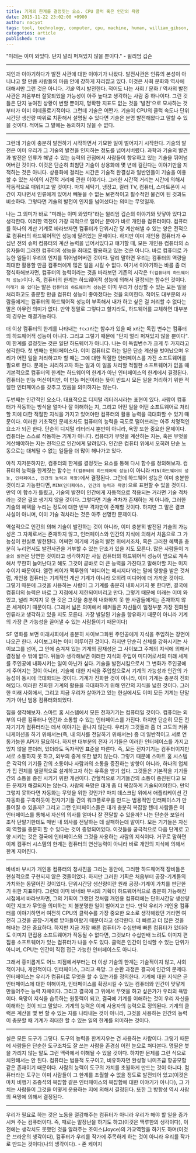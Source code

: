 ```yaml
---
title: 기계의 한계를 결정짓는 요소. CPU 클럭 혹은 인간의 욕망
date: 2015-11-22 23:02:00 +0900
author: nacyot
tags: tool, technology, computer, cpu, machine, human, william_gibson, john_cage, vannevar_bush, article
categories: article
published: true
---
```


"미래는 이미 와있다. 단지 널리 퍼져있지 않을 뿐이다." - 윌리엄 깁슨

---

지인과 이야기하다가 발전 사관에 대한 이야기가 나왔다. 발전사관은 인류의 본성이 아니냐고 할 만큼 사람들의 마음 안에 강하게 자리잡고 있다. 이것은 사회 문화와 역사에 대해서만 그런 것은 아니다. *기술* 역시 발전한다. 적어도 나는 사회 / 문화 / 역사의 발전사관은 처음부터 잘못되었을 가능성이 아주 높다고 생각하는 사람 중 하나이다. 그런 것들은 단지 놓여진 상황이 변할 뿐이지, 명확한 지표도 없는 것을 '발전'으로 묘사하는 것부터가 이미 이데올로기적이다. 그런데 기술은 어떤가. 기술이 CPU의 클럭 속도나 단위시간당 생산량 따위로 치환해서 설명될 수 있다면 기술은 분명 발전해왔다고 말할 수 있을 것이다. 적어도 그 말에는 동의하지 않을 수 없다.

<!--more-->

---

그런데 기술이 충분히 발전하기 시작하면서 기묘한 일이 벌어지기 시작한다. 기술의 발전은 이미 우리가 그 기술의 발전을 인지하는 정도를 넘어서버렸다. 과학과 기술의 발견과 발전은 인류가 해낼 수 있는 능력의 관점에서 사람들이 향유하고 있는 기술을 뛰어넘어버린 것이다. 이것은 단순히 최첨단 기술이 상용화에 몇 년에 걸린다는 이야기만을 지적하는 것은 아니다. 상용화에 걸리는 시간은 기술적 완결성과 일반인들이 기술을 이용할 수 있는 사이의 시간적 거리에 관한 이야기다. 그러한 시간적 거리는 시간에 의해서 작동적으로 매워지고 말 것이다. 마치 세탁기, 냉장고, 컬러 TV, 컴퓨터, 스마트폰이 시간이 지나면서 인류에게 있어서 빼놓을 수 없는 보편적이고 필수적인 물건이 된 것과도 비슷하다. 그렇다면 기술의 발전이 인지를 넘어섰다는 의미는 무엇일까.

나는 그 의미가 바로 "미래는 이미 와있다"라는 윌리엄 깁슨의 이야기와 맞닿아 있다고 생각한다. 이러한 역전이 가장 극적으로 일어난 분야가 바로 개인용 컴퓨터이다. 컴퓨터를 하나의 계산 기계로 바라보자면 컴퓨터가 단위시간 당 계산해낼 수 있는 양은 전적으로 컴퓨터의 하드웨어적인 성능에 달려있는 문제이다. 하지만 이미 개인용 컴퓨터가 수십년 전의 슈퍼 컴퓨터의 계산 능력을 넘어서있다고 얘기할 때, 모든 개인용 컴퓨터의 소유자들이 그러한 컴퓨터의 성능을 최대로 활용하고 있는 것은 아니다. 바로 컴퓨터로 가능한 일들이 우리의 인지를 뛰어넘어버린 것이다. 달리 말하면 우리는 컴퓨터의 역량을 최대한 활용할 만큼 컴퓨터에게 많은 일을 시킬 수 없다. 여기서 이야기하는 바를 좀 더 정식화해보자면, 컴퓨터의 능력이라는 것을 바라보던 기존의 시각은 `f(컴퓨터의 하드웨어적 성능)`이다. 즉, 컴퓨터의 한계는 하드웨어적 성능에 의해서 결정되는 함수인 것이다. `미래가 와 있다`는 말은 `컴퓨터의 하드웨어적 성능`은 이미 우리가 상상할 수 있는 모든 일을 처리하고도 충분할 만큼 컴퓨터 성능이 좋아졌다는 것을 의미힌다. 적어도 대부분의 사람들에게는 컴퓨터의 하드웨어적 성능이 부족해서 내가 하고 싶은 걸 처리할 수 없다는 말은 아무런 의미가 없다. 만약 정말로 그렇다고 할지라도, 하드웨어를 교체하면 대부분의 경우는 해결가능하다.

더 이상 컴퓨터의 한계를 나타내는 `f(x)`라는 함수가 있을 때 x라는 독립 변수는 컴퓨터의 하드웨어적 성능이 아니다. 그리고 그렇기 때문에 "단지 멀리 퍼져있지 않을 뿐이다". 이 한계를 결정짓는 것은 일단 하드웨어가 아니다. 나는 이 독립변수가 크게 두 가지라고 생각한다. 첫 번째는 인터페이스다. 이미 컴퓨터로 하는 일은 단순 계산을 벗어났으며 우리가 어떤 일을 처리하고자 할 때는 그에 대한 적절한 인터페이스를 가진 소프트웨어를 필요로 한다. 문제는 처리하고자 하는 일과 이 일을 처리할 적절한 소프트웨어가 없을 때 기본적으로 컴퓨터의 한계는 하드웨어의 한계가 아닌 인터페이스의 한계에서 결정된다. 컴퓨터는 만능 머신이지만, 이 만능 머신이라는 뜻이 반드시 모든 일을 처리하기 위한 적절한 인터페이스를 갖추고 있음을 의미하지는 않는다.

두번째는 인간적인 요소다. 대표적으로 디지털 리터러시라는 표현이 있다. 사람이 컴퓨터가 작동하는 방식을 얼마나 잘 이해하는 지, 그리고 어떤 일을 어떤 소프트웨어로 처리할 지에 대한 적절한 지식을 가지고 있어야만 컴퓨터의 활용 능력을 극대화할 수 있기 때문이다. 이러한 기초적인 문제조차도 컴퓨터의 능력을 극도로 떨어뜨리는 아주 치명적인 요소가 되곤 한다. 단순히 디지털 리터러시 뿐만이 아니라, 욕망 또한 중요한 문제이다. 컴퓨터는 스스로 작동하는 기계가 아니다. 컴퓨터가 무엇을 계산하는 지는, 혹은 무엇을 계산해야하는 지는 전적으로 인간에게 달려있다.  인간은 컴퓨터 위에서 오히려 단순 노동으로는 대체될 수 없는 일들을 더 많이 해나가고 있다.

아직 지저분하지만, 컴퓨터의 한계를 결정짓는 요소를 통해 다시 함수를 정의해보자. 컴퓨터의 능력을 한계짓는 함수는 `f(컴퓨터의 하드웨어적 성능)`이 아니라 `MIN(하드웨어의 성능, 인터페이스, 인간의 능력과 욕망)`에서 결정된다. 그런데 하드웨어 성능은 이미 충분한 것이라고 가능한다면, `MIN(인터페이스, 인간의 능력과 욕망)`으로 표현할 수 있을 것이다. 만약 이 함수가 틀렸고, 기술의 발전이 인간에게 자동적으로 적용되는 거라면 기술 격차라는 것은 결코 생기지 않을 것이다. 그렇다면 기술 격차가 존재하는 게 아니라, 그러한 기술의 혜택을 누리는 정도에 대한 빈부 격차만이 존재할 것이다. 하지만 그 말은 결코 사실이 아니며, 이미 기술 격차라는 것은 아주 선명한 문제이다.

역설적으로 인간의 의해 기술이 발전하는 것이 아니라, 이미 충분히 발전된 기술의 가능성은 그 자체로서는 존재하지 않고, 인터페이스와 인간의 지식에 의해서 처음으로 그 가능성이 현실로 발현된다.  어쩌면 여기에 기술의 발전 위에서조차, 혹은 그러한 혜택을 충분히 누리면서도 발전사관을 거부할 수 있는 단초가 있을 지도 모른다. 많은 사람들이 `기술의 발전`은 당연한 것이라고 생각하지만 사실 컴퓨터의 하드웨어적 성능이 앞으로 계속해서 무한히 늘어난다고 해도 그것이 곧바로 더 큰 능력을 가진다고 말해야할 지는 미지수이기 때문이다. 앨런 케이가 맥루한의 '미디어는 메시지다'라는 말에 영향을 받은 것처럼, 개인용 컴퓨터는 기계적인 계산 기계가 아니라 오히려 미디어에 더 가까운 것이다. 그렇기 때문에 그것을 사용하는 사람이 그 기계를 충분히 내화시키지 못 한다면, 결국에 컴퓨터의 능력은 바로 그 지점에서 제한되어버리고 만다. 그렇기 때문에 미래는 이미 와있고, 널리 퍼지지 못 한 것은 그것을 충분히 내화하지 못 한 사람들에게는 존재하지 않은 세계이기 때문이다. (그래서 넓은 의미에서 해커들은 자신들이 일정부분 가장 진화된 인류라고 생각하고 있을 지도 모른다. 가장 발달된 기술을 향유하기 때문이 아니라 기계의 가장 큰 가능성을 끌어낼 수 있는 사람들이기 때문이다)

SF 영화를 보면 미래사회에서 충분히 사이보그화된 주인공에게 지식을 주입하는 장면이 나오곤 한다. 사이보그화는 이미 이루어진 것이다. 하지만 단순히 신체를 강화시키는 사이보그를 넘어, 그 안에 숨겨져 있는 기계의 잠재성은 그 사이보그 주체의 지식에 의해서 결정될 수 밖에 없다. 뒤돌아 생각해보면 이러한 지식의 주입이 미디어로서의 미래 세계를 주인공에 내화시키는 일이 아닌가 싶다. 기술을 발전시킴으로서 그 변화가 주인공에게 주어지는 것이 아니라, 기술에 대한 지식을 주입함으로서 기계의 가능성과 인간의 가능성이 동시에 극대화되는 것이다. 기계가 진화한 것이 아니라, 이미 기계는 충분히 진화해있다. 이러한 진화된 기계의 활용을 극대화하기 위해 인간의 지식을 넓힌 것이다. 그러한 미래 사회에서, 그리고 지금 우리가 살아가고 있는 현실에서도 이미 모든 기계는 단말기가 아닌 범용 컴퓨터화되었다.

집을 생각해보자. 스마트 홈 시스템에서 모든 전자기기는 컴퓨터일 것이다. 컴퓨터는 외부의 다른 컴퓨터나 인간과 소통할 수 있는 인터페이스를 가진다. 하지만 단순히 모든 전자기기가 컴퓨터라는 데서 이야기는 끝나지 않는다. 우리가 그것들과 좀 더 고도의 커뮤니케이션을 하기 위해서는(즉, 내 의사를 전달하기 위해서는) 좀 더 일반적이고 서로 연동가능한 API가 필요하다. 하지만 대부분의 전자 기기들은 이러한 인터페이스를 가지고 있지 않을 뿐더러, 있더라도 독자적인 표준을 따른다. 즉, 모든 전자기기는 컴퓨터이지만 서로 소통하지 못 하고, 외부의 중계 또한 받지 않는다. 그렇기 때문에 스마트 홈 시스템은 각각의 기기들 간의 소통이나 사람과의 소통을 증진하는 방향이 아니라, 하나의 업체가 집 전체를 일괄적으로 설계하고자 하는 유혹을 받기 쉽다. 그것들은 기본적을 기기들 간의 소통을 증진 시키기 위한 개선이다. 간헐적으로 기기들간의 소통이 증진된다고 모든 문제가 해결되지는 않는다. 사람의 욕망은 대개 좀 더 복잡하게 기술되어야한다. 만약 그렇지 못하다면 자동화는 무엇을 위한 것인가? 마치 데스크탑 위에서 애플리케이션 간 자동화를 구축하듯이 전자기기들 간의 워크플로우를 만드는 범용적인 인터페이스가 만들어질 수 있을까? 그리고 그런 인터페이스들은 대개 충분히 복잡할 텐데 사람들은 이 인터페이스를 통해서 자신의 의사를 얼마나 잘 전달할 수 있을까? 나는 단순한 보일러 조작 단말기한테도 매번 내 의사를 전달하는 데 실패하는데 말이다. 모든 기기들은 자신의 역할을 충분히 할 수 있다는 것이 증명되어있다. 이것들을 궁극적으로 다음 단계로 고양 시키는 것은 결국에 인터페이스와 그것을 사용하는 사람의 지식이다. 거꾸로 말하면 이제 컴퓨터 시스템의 한계는 컴퓨터의 연산능력이 아니라 바로 개인의 지식에 의해서 한계 지어진다.

---

바네바 부시가 개인용 컴퓨터의 청사진을 그리는 동안에, 그러한 하드웨어적 장비들은 현실적으로 구현되지 않은 것들이었다. 하지만 그러한 기획은 처음부터 공장-기계들의 가치와는 동떨어진 것이었다. 단위시간당 생산량이란 원래 공장-기계이 가치를 판단한기 위한 지표이다. 그런데 이미 바네바 부시의 기획이 하드웨어적으로 충분히 가능해진 시점에서 바라보자면, 그의 기획이 그랬던 것처럼 개인용 컴퓨터에는 단위시간당 생산량이란 지표가 무엇을 의미하는 지 불분명한 일이 벌어지고 만다. 만약 우리가 개인용 컴퓨터를 이야기하면서 여전히 CPU의 클럭수를 가장 중요한 요소로 생각해왔던 거라면 여전히 그것을 공장-기계로 받아들여왔기 때문이라고 생각한다. 더 빠르고 더 많은 것을 해내는 것은 중요하다. 하지만 지금 가장 빠른 컴퓨터가 수십만배 빠른 컴퓨터가 있더라도 이미지 편집용 소프트웨어가 작동될 수 없다면, 그것보다 수십만배 느려도 이미지 편집용 소프트웨어가 있는 컴퓨터가 나을 수도 있다. 클럭은 인간이 인식할 수 있는 단위가 아니며, CPU는 인간이 직접 접근 가능한 인터페이스도 아니다.

그래서 흥미롭게도 어느 지점에서부터는 더 이상 기술의 한계는 기술적이지 않고, 사회적이거나, 개인적이다. 인터페이스, 그리고 욕망. 그 순환 과정은 결국에 인간의 문제다. 인터페이스는 우리가 컴퓨터로 무엇을 할 수 있는가를 정의한다. 기계에 대한 지식은 곧 인터페이스에 대한 이해이자, 인터페이스를 확장시킬 수 있는 컴퓨터와 인간이 맞닿게 만들어주는 능력 자체이다. 그리고 결국에 그 위에서 무엇을 하고 싶은가가 우리의 욕망이다. 욕망이 지식을 습득하는 원동력이 되고, 결국에 기계를 이해하는 것이 우리 자신을 이해하는 것이 되고 말았다. 기계의 능력은 이제 사용자의 능력으로 정의된다. 기계의 클럭은 계산을 몇 번 할 수 있는 지를 나타내는 것이 아니라, 그것을 사용하는 인간의 능력이 충분할 때 기계가 최대한 할 수 있는 일의 한계를 의미하는 것이다.

---

실은 모든 도구가 그렇다. 도구의 능력을 한계지우는 건 사용하는 사람이다. 그렇기 때문에 사람들은 단순한 도구조차도 잘 쓰는 사람을 존경심 어린 눈으로 쳐다본다. 명필은 붓을 가리지 않는 말도 그런 맥락에서 이해될 수 있을 것이다. 하지만 문제를 그런 식으로 치환해서는 안 된다. 컴퓨터는 범용적 도구이고, 비유하자면 완성형 니미츠급 항공모함 같은 존재이기 때문이다. 사람의 능력이 도구의 가치를 초월하게 만드는 것이 아니다. 컴퓨터라는 도구는 이미 사람들이 그 한계를 초월할 수 없을 정도로 발전되어 있고(이것은 마치 비행기 조종석의 복잡함 같은 인터페이스의 복잡함에 대한 이야기가 아니다), 그 가치는 사람들이 그것을 어떻게 운용하는 지에 의해서 결정된다. 또한 그 방향성 역시 사람의 욕망에 의해서 결정된다.

---

우리가 필요로 하는 것은 노동을 절감해주는 컴퓨터가 아니라 우리가 해야 할 일을 증가시켜 주는 컴퓨터이다. 즉, 때로는 말장난을 하기도 하고(이것은 맥루한의 생각이다), 이전에는 생각치도 못했던 것을 알려주는 조이스(Joyce)의 가교역할을 하기도 하며(이것은 브라운의 생각이다), 컴퓨터가 우리를 작가에 주목하게 하는 것이 아니라 우리를 작가로 만드는 것이다(나의 생각이다). - 존 케이지
